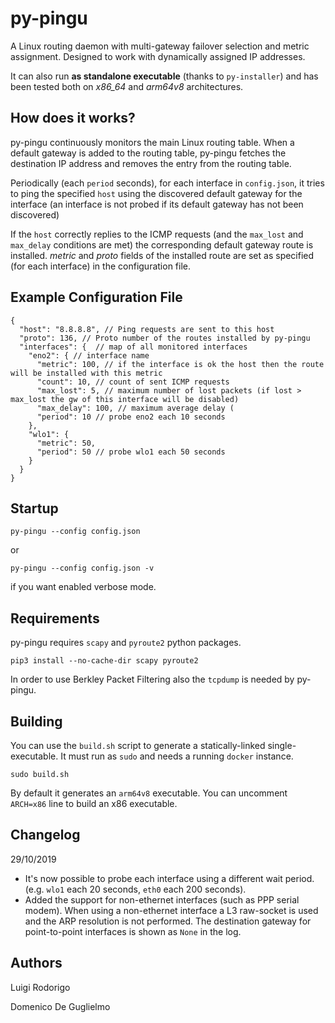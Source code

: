 # py-pingu
A Linux routing daemon with multi-gateway failover selection and metric assignment. Designed to work with dynamically assigned IP addresses.

It can also run **as standalone executable** (thanks to `py-installer`) and has been tested both on *x86_64* and *arm64v8* architectures.

## How does it works? 
py-pingu continuously monitors the main Linux routing table. When a default gateway is added to the routing table, py-pingu fetches the destination IP address and removes the entry from the routing table.

Periodically (each `period` seconds), for each interface in `config.json`, it tries to ping the specified `host` using the discovered default gateway for the interface (an interface is not probed if its default gateway has not been discovered)

If the `host` correctly replies to the ICMP requests (and the `max_lost` and `max_delay` conditions are met) the corresponding default gateway route is installed. *metric* and *proto* fields of the installed route are set as specified (for each interface) in the configuration file.

## Example Configuration File

```
{
  "host": "8.8.8.8", // Ping requests are sent to this host 
  "proto": 136, // Proto number of the routes installed by py-pingu
  "interfaces": {  // map of all monitored interfaces
    "eno2": { // interface name
      "metric": 100, // if the interface is ok the host then the route will be installed with this metric
      "count": 10, // count of sent ICMP requests
      "max_lost": 5, // maximum number of lost packets (if lost > max_lost the gw of this interface will be disabled)
      "max_delay": 100, // maximum average delay (
      "period": 10 // probe eno2 each 10 seconds
    },
    "wlo1": {
      "metric": 50,
      "period": 50 // probe wlo1 each 50 seconds
    }
  }
}
```

## Startup
`py-pingu --config config.json`

or 

`py-pingu --config config.json -v`

if you want enabled verbose mode.

## Requirements 
py-pingu requires `scapy` and `pyroute2` python packages.

`pip3 install --no-cache-dir scapy pyroute2`

In order to use Berkley Packet Filtering also the `tcpdump` is needed by py-pingu.
 
## Building 
You can use the `build.sh` script to generate a statically-linked single-executable. 
It must run as `sudo` and needs a running `docker` instance.

`sudo build.sh`

By default it generates an `arm64v8` executable.
You can uncomment `ARCH=x86` line to build an x86 executable.


## Changelog
29/10/2019
- It's now possible to probe each interface using a different wait period. (e.g. `wlo1` each 20 seconds, `eth0` each 200 seconds).
- Added the support for non-ethernet interfaces (such as PPP serial modem). 
When using a non-ethernet interface a L3 raw-socket is used and the ARP resolution is not performed.
The destination gateway for point-to-point interfaces is shown as `None` in the log.
 
## Authors

Luigi Rodorigo

Domenico De Guglielmo


